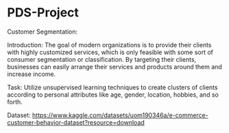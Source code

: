 # PDS-Project

Customer Segmentation:

Introduction: The goal of modern organizations is to provide their clients with highly customized
services, which is only feasible with some sort of consumer segmentation or classification. By
targeting their clients, businesses can easily arrange their services and products around them
and increase income.

Task: Utilize unsupervised learning techniques to create clusters of clients according to personal
attributes like age, gender, location, hobbies, and so forth.

Dataset: https://www.kaggle.com/datasets/uom190346a/e-commerce-customer-behavior-dataset?resource=download
